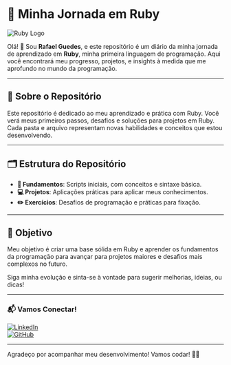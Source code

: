 # 🚀 Minha Jornada em Ruby

![Ruby Logo](https://upload.wikimedia.org/wikipedia/commons/7/73/Ruby_logo.svg)

Olá! 👋 Sou **Rafael Guedes**, e este repositório é um diário da minha jornada de aprendizado em **Ruby**, minha primeira linguagem de programação. Aqui você encontrará meu progresso, projetos, e insights à medida que me aprofundo no mundo da programação.

---

## 📖 Sobre o Repositório
Este repositório é dedicado ao meu aprendizado e prática com Ruby. Você verá meus primeiros passos, desafios e soluções para projetos em Ruby. Cada pasta e arquivo representam novas habilidades e conceitos que estou desenvolvendo.

---

## 🗂 Estrutura do Repositório
- **📁 Fundamentos**: Scripts iniciais, com conceitos e sintaxe básica.
- **💻 Projetos**: Aplicações práticas para aplicar meus conhecimentos.
- **✏️ Exercícios**: Desafios de programação e práticas para fixação.

---

## 🎯 Objetivo
Meu objetivo é criar uma base sólida em Ruby e aprender os fundamentos da programação para avançar para projetos maiores e desafios mais complexos no futuro. 

Siga minha evolução e sinta-se à vontade para sugerir melhorias, ideias, ou dicas!

---

### 📬 Vamos Conectar!
[![LinkedIn](https://img.shields.io/badge/LinkedIn-Rafael%20Guedes-blue?style=flat&logo=linkedin)](https://www.linkedin.com/in/rafael-guedes-612379284/)  
[![GitHub](https://img.shields.io/badge/GitHub-Rafael%20Guedes-lightgrey?style=flat&logo=github)](https://github.com/Eluedes)

---

Agradeço por acompanhar meu desenvolvimento! Vamos codar! 🚀✨
